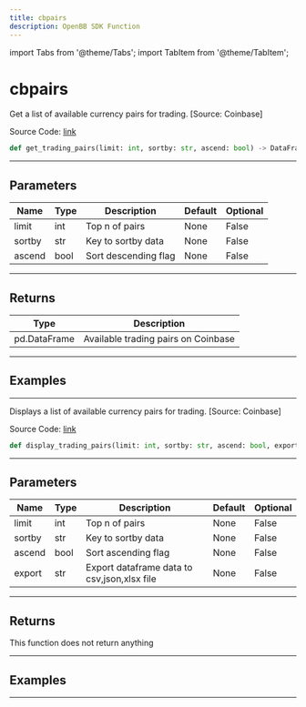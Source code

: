 ```yaml
---
title: cbpairs
description: OpenBB SDK Function
---
```


import Tabs from '@theme/Tabs';
import TabItem from '@theme/TabItem';

# cbpairs

<Tabs>
<TabItem value="model" label="Model" default>

Get a list of available currency pairs for trading. [Source: Coinbase]

Source Code: [link](https://github.com/OpenBB-finance/OpenBBTerminal/tree/main/openbb_terminal/cryptocurrency/overview/coinbase_model.py#L24)

```python
def get_trading_pairs(limit: int, sortby: str, ascend: bool) -> DataFrame
```
---

## Parameters

| Name | Type | Description | Default | Optional |
| ---- | ---- | ----------- | ------- | -------- |
| limit | int | Top n of pairs | None | False |
| sortby | str | Key to sortby data | None | False |
| ascend | bool | Sort descending flag | None | False |

---

## Returns

| Type | Description |
| ---- | ----------- |
| pd.DataFrame | Available trading pairs on Coinbase |

---

## Examples

---



</TabItem>
<TabItem value="view" label="View">

Displays a list of available currency pairs for trading. [Source: Coinbase]

Source Code: [link](https://github.com/OpenBB-finance/OpenBBTerminal/tree/main/openbb_terminal/cryptocurrency/overview/coinbase_view.py#L19)

```python
def display_trading_pairs(limit: int, sortby: str, ascend: bool, export: str) -> None
```
---

## Parameters

| Name | Type | Description | Default | Optional |
| ---- | ---- | ----------- | ------- | -------- |
| limit | int | Top n of pairs | None | False |
| sortby | str | Key to sortby data | None | False |
| ascend | bool | Sort ascending flag | None | False |
| export | str | Export dataframe data to csv,json,xlsx file | None | False |

---

## Returns

This function does not return anything

---

## Examples

---



</TabItem>
</Tabs>